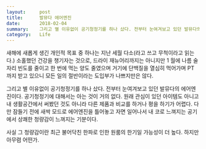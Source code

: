 ```yaml
---
layout:     post
title:      발뮤다 에어엔진
date:       2018-02-04
summary:    그리고 별 이유없이 공기청정기를 하나 샀다. 전부터 눈여겨보고 있던 발뮤다의 에어엔진이다. 공기청정기에 대해서는 아는 것이 거의 없다. 원래 관심이 있던 아이템도 아니고 내 생활공간에서 써봤던 것도 아니라 다른 제품과 비교를 하거나 평을 하기가 어렵다. 다만 잠들기 전에 새싹 모드로 에어엔진을 틀어놓고 자면 일어나서 내 코로 느껴지는 공기에서 상쾌한 청량감이 느껴지는 기분이다.
category:   Life
---
```


새해에 새롭게 생긴 개인적 목표 중 하나는 지난 세월 다소(라고 쓰고 무척이라고 읽는다.) 소홀했던 건강을 챙기자는 것으로, 드라이 재뉴어리까지는 아니지만 1 월에 나름 술자리 빈도를 줄이고 한 번에 먹는 양도 줄였으며 거기에 단백질을 열심히 먹어가며 PT 까지 받고 있으니 모든 일의 절반이라는 도입부가 나쁘지만은 않다.

그리고 별 이유없이 공기청정기를 하나 샀다. 전부터 눈여겨보고 있던 발뮤다의 에어엔진이다. 공기청정기에 대해서는 아는 것이 거의 없다. 원래 관심이 있던 아이템도 아니고 내 생활공간에서 써봤던 것도 아니라 다른 제품과 비교를 하거나 평을 하기가 어렵다. 다만 잠들기 전에 새싹 모드로 에어엔진을 틀어놓고 자면 일어나서 내 코로 느껴지는 공기에서 상쾌한 청량감이 느껴지는 기분이다.

사실 그 청량감이란 최근 불어닥친 한파로 인한 원룸의 한기일 가능성이 더 높다. 하지만 아무렴 어떤가.
